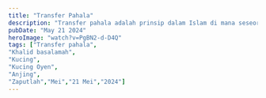 ```yaml
---
title: "Transfer Pahala"
description: "Transfer pahala adalah prinsip dalam Islam di mana seseorang membagikan sebagian pahala yang mereka dapatkan dari amal baik kepada orang lain."
pubDate: "May 21 2024"
heroImage: "watch?v=PgBN2-d-D4Q"
tags: ["Transfer pahala",
"Khalid basalamah",
"Kucing",
"Kucing Oyen",
"Anjing",
"Zaputlah","Mei","21 Mei","2024"]
---
```

